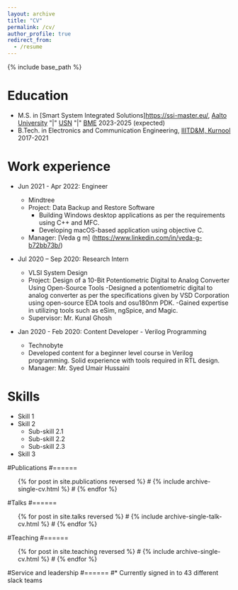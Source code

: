 ```yaml
---
layout: archive
title: "CV"
permalink: /cv/
author_profile: true
redirect_from:
  - /resume
---
```


{% include base_path %}

Education
======
* M.S. in [Smart System Integrated Solutions]<https://ssi-master.eu/>, [Aalto University](https://www.aalto.fi/) "|" [USN](usn.no) "|" [BME](https://www.bme.hu/?language=en) 2023-2025 (expected)
* B.Tech. in Electronics and Communication Engineering, [IIITD&M, Kurnool](https://iiitk.ac.in/) 2017-2021

Work experience
======
* Jun 2021 - Apr 2022: Engineer
  * Mindtree
  * Project: Data Backup and Restore Software 
      - Building Windows desktop applications as per the requirements using C++ and MFC.
      - Developing macOS-based application using objective C.
  * Manager: [Veda g m] (https://www.linkedin.com/in/veda-g-b72bb73b/)

* Jul 2020 – Sep 2020: Research Intern
  * VLSI System Design
  * Project: Design of a 10-Bit Potentiometric Digital to Analog Converter Using Open-Source Tools
     -Designed a potentiometric digital to analog converter as per the specifications given by VSD Corporation using open-source EDA tools and osu180nm PDK.
    -Gained expertise in utilizing tools such as eSim, ngSpice, and Magic.
  * Supervisor: Mr. Kunal Ghosh

* Jan 2020 - Feb 2020: Content Developer - Verilog Programming
  * Technobyte 
  * Developed content for a beginner level course in Verilog programming.
Solid experience with tools required in RTL design.
  * Manager: Mr. Syed Umair Hussaini
  
Skills
======
* Skill 1
* Skill 2
  * Sub-skill 2.1
  * Sub-skill 2.2
  * Sub-skill 2.3
* Skill 3

#Publications
#======
  <ul>{% for post in site.publications reversed %}
#    {% include archive-single-cv.html %}
#  {% endfor %}</ul>
  
#Talks
#======
  <ul>{% for post in site.talks reversed %}
#    {% include archive-single-talk-cv.html  %}
#  {% endfor %}</ul>
  
#Teaching
#======
  <ul>{% for post in site.teaching reversed %}
#    {% include archive-single-cv.html %}
#  {% endfor %}</ul>
  
#Service and leadership
#======
#* Currently signed in to 43 different slack teams

